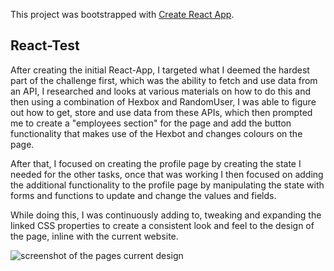 This project was bootstrapped with [Create React App](https://github.com/facebook/create-react-app).

## React-Test

After creating the initial React-App, I targeted what I deemed the hardest part of the challenge first, which was the ability to fetch and use data from an API, I researched and looks at various materials on how to do this and then using a combination of Hexbox and RandomUser, I was able to figure out how to get, store and use data from these APIs, which then prompted me to create a "employees section" for the page and add the button functionality that makes use of the Hexbot and changes colours on the page.

After that, I focused on creating the profile page by creating the state I needed for the other tasks, once that was working I then focused on adding the additional functionality to the profile page by manipulating the state with forms and functions to update and change the values and fields.

While doing this, I was continuously adding to, tweaking and expanding the linked CSS properties to create a consistent look and feel to the design of the page, inline with the current website.

![screenshot of the pages current design](https://i.gyazo.com/ec7157db0ba4d376fa1e5db45d1bbbe5.png)
